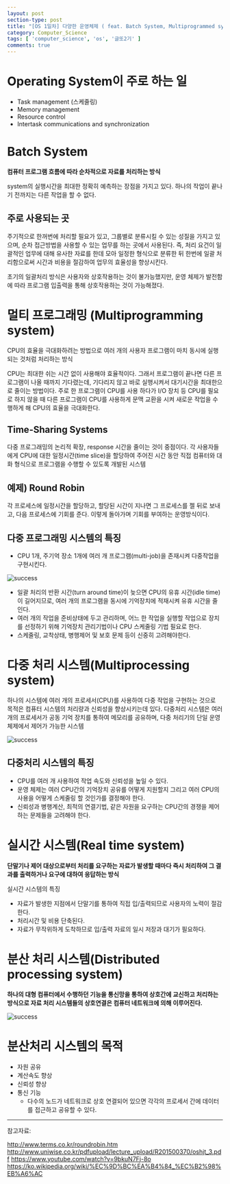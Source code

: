 ```yaml
---
layout: post
section-type: post
title: "[OS 1일차] 다양한 운영체제 ( feat. Batch System, Multiprogrammed system, Multiprocessing system, Real time system, Distributed processing system )"
category: Computer_Science
tags: [ 'computer_science', 'os', '글또2기' ]
comments: true
---
```


# Operating System이 주로 하는 일

- Task management (스케줄링)
- Memory management
- Resource control
- Intertask communications and synchronization


# Batch System
<b> 컴퓨터 프로그램 흐름에 따라 순차적으로 자료를 처리하는 방식 </b>

system의 실행시간을 최대한 정확히 예측하는 장점을 가지고 있다. 하나의 작업이 끝나기 전까지는 다른 작업을 할 수 없다.

## 주로 사용되는 곳

주기적으로 한꺼번에 처리할 필요가 있고, 그룹별로 분류시킬 수 있는 성질을 가지고 있으며, 순차 접근방법을 사용할 수 있는 업무를 하는 곳에서 사용된다.
즉, 처리 요건이 일괄적인 업무에 대해 유사한 자료를 한데 모아 일정한 형식으로 분류한 뒤 한번에 일괄 처리함으로써 시간과 비용을 절감하여 업무의 효율성을 향상시킨다.

초기의 일괄처리 방식은 사용자와 상호작용하는 것이 불가능했지만, 운영 체제가 발전함에 따라 프로그램 입출력을 통해 상호작용하는 것이 가능해졌다.


# 멀티 프로그래밍 (Multiprogramming system)
CPU의 효율을 극대화하려는 방법으로 여러 개의 사용자 프로그램이 마치 동시에 실행되는 것처럼 처리하는 방식

CPU는 최대한 쉬는 시간 없이 사용해야 효율적이다.
그래서 프로그램이 끝나면 다른 프로그램이 나올 때까지 기다렸는데, 기다리지 않고 바로 실행시켜서 대기시간을 최대한으로 줄이는 방법이다.
주로 한 프로그램이 CPU를 사용 하다가 I/O 장치 등 CPU를 필요로 하지 않을 때 다른 프로그램이 CPU를 사용하게 문맥 교환을 시켜 새로운 작업을 수행하게 해 CPU의 효율을 극대화한다.

## Time-Sharing Systems

다중 프로그래밍의 논리적 확장, response 시간을 줄이는 것이 중점이다.
각 사용자들에게 CPU에 대한 일정시간(time slice)을 할당하여 주어진 시간 동안 직접 컴퓨터와 대화 형식으로 프로그램을 수행할 수 있도록 개발된 시스템

## 예제) Round Robin
각 프로세스에 일정시간을 할당하고, 할당된 시간이 지나면 그 프로세스를 젤 뒤로 보내고, 다음 프로세스에 기회를 준다. 이렇게 돌아가며 기회를 부여하는 운영방식이다.


## 다중 프로그래밍 시스템의 특징
-  CPU 1개, 주기억 장소 1개에 여러 개 프로그램(multi-job)을 존재시켜 다중작업을 구현시킨다.
<img alt="success" src = "https://www.dropbox.com/s/f8qroxr75dcddhp/Screenshot%202018-11-25%2023.46.57.png?raw=1"/>

- 일괄 처리의 반환 시간(turn around time)이 늦으면 CPU의 유휴 시간(idle time)이 길어지므로, 여러 개의 프로그램을 동시에 기억장치에 적재시켜 유휴 시간을 줄인다.
- 여러 개의 작업을 준비상태에 두고 관리하며, 어느 한 작업을 실행할 작업으로 장치를 선정하기 위해 기억장치 관리기법이나 CPU 스케줄링 기법 필요로 한다.
- 스케줄링, 교착상태, 병행제어 및 보호 문제 등이 신중히 고려해야한다.


# 다중 처리 시스템(Multiprocessing system)
하나의 시스템에 여러 개의 프로세서(CPU)를 사용하여 다중 작업을 구현하는 것으로 목적은 컴퓨터 시스템의 처리량과 신뢰성을 향상시키는데 있다.
다중처리 시스템은 여러 개의 프로세서가 공동 기억 장치를 통하여 메모리를 공유하며, 다중 처리기의 단일 운영체제에서 제어가 가능한 시스템

<img alt="success" src = "https://www.dropbox.com/s/5pshculz47nt40r/Screenshot%202018-11-25%2023.51.07.png?raw=1"/>


## 다중처리 시스템의 특징
- CPU를 여러 개 사용하여 작업 속도와 신뢰성을 높일 수 있다.
- 운영 체제는 여러 CPU간의 기억장치 공유를 어떻게 지원할지 그리고 여러 CPU의 사용을 어떻게 스케줄링 할 것인가를 결정해야 한다.
- 신뢰성과 병행계산, 최적의 연결기법, 같은 자원을 요구하는 CPU간의 경쟁을 제어하는 문제들을 고려해야 한다.


# 실시간 시스템(Real time system)
<b> 단말기나 제어 대상으로부터 처리를 요구하는 자료가 발생할 때마다 즉시 처리하여 그 결과를 출력하거나 요구에 대하여 응답하는 방식 </b>

실시간 시스템의 특징
- 자료가 발생한 지점에서 단말기를 통하여 직접 입/출력되므로 사용자의 노력이 절감한다.
- 처리시간 및 비용 단축된다.
- 자료가 무작위하게 도착하므로 입/출력 자료의 일시 저장과 대기가 필요하다.

# 분산 처리 시스템(Distributed processing system)
<b> 하나의 대형 컴퓨터에서 수행하던 기능을 통신망을 통하여 상호간에 교신하고 처리하는 방식으로 자료 처리 시스템들의 상호연결은 컴퓨터 네트워크에 의해 이루어진다. </b>

<img alt="success" src = "https://www.dropbox.com/s/xubnr5ggmf29y3b/Screenshot%202018-11-25%2023.54.26.png?raw=1"/>

#  분산처리 시스템의 목적
- 자원 공유
- 계산속도 향상
- 신뢰성 향상
- 통신 기능
  - 다수의 노드가 네트워크로 상호 연결되어 있으면 각각의 프로세서 간에 데이터를 접근하고 공유할 수 있다.


----

참고자료:

http://www.terms.co.kr/roundrobin.htm
http://www.uniwise.co.kr/pdfupload/lecture_upload/R201500370/oshjt_3.pdf
https://www.youtube.com/watch?v=9bkuN7Fj-8o
https://ko.wikipedia.org/wiki/%EC%9D%BC%EA%B4%84_%EC%B2%98%EB%A6%AC
